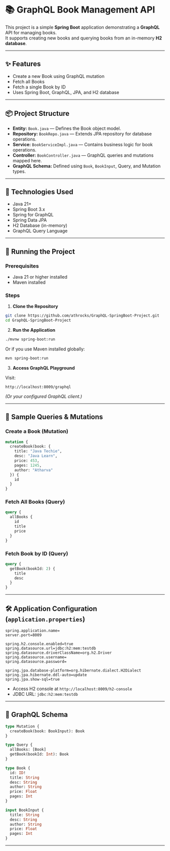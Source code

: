 # 📚 GraphQL Book Management API

This project is a simple **Spring Boot** application demonstrating a **GraphQL** API for managing books.  
It supports creating new books and querying books from an in-memory **H2 database**.

---

## ✨ Features

- Create a new Book using GraphQL mutation
- Fetch all Books
- Fetch a single Book by ID
- Uses Spring Boot, GraphQL, JPA, and H2 database

---

## 📦 Project Structure

- **Entity:** `Book.java` — Defines the Book object model.
- **Repository:** `BookRepo.java` — Extends JPA repository for database operations.
- **Service:** `BookServiceImpl.java` — Contains business logic for book operations.
- **Controller:** `BookController.java` — GraphQL queries and mutations mapped here.
- **GraphQL Schema:** Defined using `Book`, `BookInput`, Query, and Mutation types.

---

## 🔧 Technologies Used

- Java 21+
- Spring Boot 3.x
- Spring for GraphQL
- Spring Data JPA
- H2 Database (in-memory)
- GraphQL Query Language

---

## 🚀 Running the Project

### Prerequisites

- Java 21 or higher installed
- Maven installed

### Steps

1. **Clone the Repository**

```bash
git clone https://github.com/athrocks/GraphQL-SpringBoot-Project.git
cd GraphQL-SpringBoot-Project
```

2. **Run the Application**

```bash
./mvnw spring-boot:run
```

Or if you use Maven installed globally:

```bash
mvn spring-boot:run
```

3. **Access GraphQL Playground**

Visit:

```
http://localhost:8009/graphql
```
*(Or your configured GraphQL client.)*

---

## 📖 Sample Queries & Mutations

### Create a Book (Mutation)

```graphql
mutation {
  createBook(book: {
    title: "Java Techie",
    desc: "Java Learn",
    price: 453,
    pages: 1245,
    author: "Atharva"
  }) {
    id
  }
}
```

### Fetch All Books (Query)

```graphql
query {
  allBooks {
    id
    title
    price
  }
}
```

### Fetch Book by ID (Query)

```graphql
query {
  getBook(bookId: 2) {
    title
    desc
  }
}
```

---

## 🛠️ Application Configuration (`application.properties`)

```properties
spring.application.name=
server.port=8009

spring.h2.console.enabled=true
spring.datasource.url=jdbc:h2:mem:testdb
spring.datasource.driverClassName=org.h2.Driver
spring.datasource.username=
spring.datasource.password=

spring.jpa.database-platform=org.hibernate.dialect.H2Dialect
spring.jpa.hibernate.ddl-auto=update
spring.jpa.show-sql=true
```

- Access H2 console at `http://localhost:8009/h2-console`
- JDBC URL: `jdbc:h2:mem:testdb`

---

## 📄 GraphQL Schema

```graphql
type Mutation {
  createBook(book: BookInput): Book
}

type Query {
  allBooks: [Book]
  getBook(bookId: Int): Book
}

type Book {
  id: ID!
  title: String
  desc: String
  author: String
  price: Float
  pages: Int
}

input BookInput {
  title: String
  desc: String
  author: String
  price: Float
  pages: Int
}
```

---